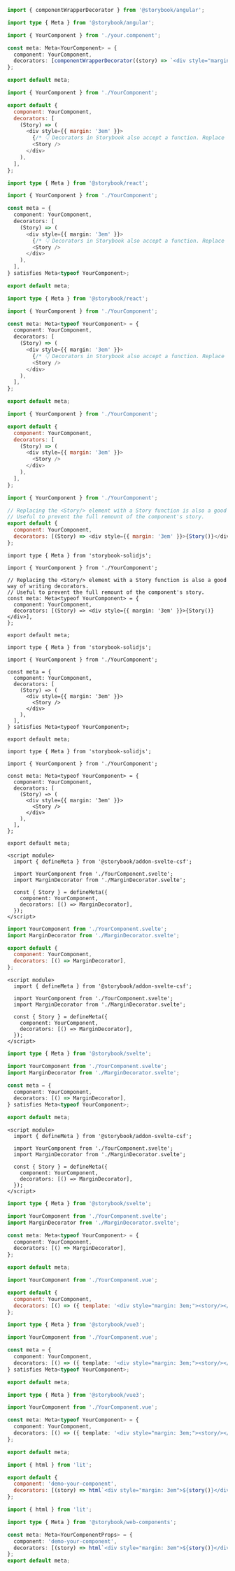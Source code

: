 ```ts filename="YourComponent.stories.ts" renderer="angular" language="ts"
import { componentWrapperDecorator } from '@storybook/angular';

import type { Meta } from '@storybook/angular';

import { YourComponent } from './your.component';

const meta: Meta<YourComponent> = {
  component: YourComponent,
  decorators: [componentWrapperDecorator((story) => `<div style="margin: 3em">${story}</div>`)],
};

export default meta;
```

```js filename="YourComponent.stories.js|jsx" renderer="react" language="js"
import { YourComponent } from './YourComponent';

export default {
  component: YourComponent,
  decorators: [
    (Story) => (
      <div style={{ margin: '3em' }}>
        {/* 👇 Decorators in Storybook also accept a function. Replace <Story/> with Story() to enable it  */}
        <Story />
      </div>
    ),
  ],
};
```

```ts filename="YourComponent.stories.ts|tsx" renderer="react" language="ts-4-9"
import type { Meta } from '@storybook/react';

import { YourComponent } from './YourComponent';

const meta = {
  component: YourComponent,
  decorators: [
    (Story) => (
      <div style={{ margin: '3em' }}>
        {/* 👇 Decorators in Storybook also accept a function. Replace <Story/> with Story() to enable it  */}
        <Story />
      </div>
    ),
  ],
} satisfies Meta<typeof YourComponent>;

export default meta;
```

```ts filename="YourComponent.stories.ts|tsx" renderer="react" language="ts"
import type { Meta } from '@storybook/react';

import { YourComponent } from './YourComponent';

const meta: Meta<typeof YourComponent> = {
  component: YourComponent,
  decorators: [
    (Story) => (
      <div style={{ margin: '3em' }}>
        {/* 👇 Decorators in Storybook also accept a function. Replace <Story/> with Story() to enable it  */}
        <Story />
      </div>
    ),
  ],
};

export default meta;
```

```js filename="YourComponent.stories.js|jsx" renderer="solid" language="js"
import { YourComponent } from './YourComponent';

export default {
  component: YourComponent,
  decorators: [
    (Story) => (
      <div style={{ margin: '3em' }}>
        <Story />
      </div>
    ),
  ],
};
```

```js filename="YourComponent.stories.js|jsx" renderer="solid" language="js" tabTitle="story-function-js"
import { YourComponent } from './YourComponent';

// Replacing the <Story/> element with a Story function is also a good way of writing decorators.
// Useful to prevent the full remount of the component's story.
export default {
  component: YourComponent,
  decorators: [(Story) => <div style={{ margin: '3em' }}>{Story()}</div>],
};
```

```tsx filename="YourComponent.stories.ts|tsx" renderer="solid" language="ts" tabTitle="story-function-ts"
import type { Meta } from 'storybook-solidjs';

import { YourComponent } from './YourComponent';

// Replacing the <Story/> element with a Story function is also a good way of writing decorators.
// Useful to prevent the full remount of the component's story.
const meta: Meta<typeof YourComponent> = {
  component: YourComponent,
  decorators: [(Story) => <div style={{ margin: '3em' }}>{Story()}</div>],
};

export default meta;
```

```tsx filename="YourComponent.stories.ts|tsx" renderer="solid" language="ts-4-9"
import type { Meta } from 'storybook-solidjs';

import { YourComponent } from './YourComponent';

const meta = {
  component: YourComponent,
  decorators: [
    (Story) => (
      <div style={{ margin: '3em' }}>
        <Story />
      </div>
    ),
  ],
} satisfies Meta<typeof YourComponent>;

export default meta;
```

```tsx filename="YourComponent.stories.ts|tsx" renderer="solid" language="ts"
import type { Meta } from 'storybook-solidjs';

import { YourComponent } from './YourComponent';

const meta: Meta<typeof YourComponent> = {
  component: YourComponent,
  decorators: [
    (Story) => (
      <div style={{ margin: '3em' }}>
        <Story />
      </div>
    ),
  ],
};

export default meta;
```

```svelte filename="YourComponent.stories.svelte" renderer="svelte" language="js" tabTitle="Svelte CSF"
<script module>
  import { defineMeta } from '@storybook/addon-svelte-csf';

  import YourComponent from './YourComponent.svelte';
  import MarginDecorator from './MarginDecorator.svelte';

  const { Story } = defineMeta({
    component: YourComponent,
    decorators: [() => MarginDecorator],
  });
</script>
```

```js filename="YourComponent.stories.js" renderer="svelte" language="js" tabTitle="CSF"
import YourComponent from './YourComponent.svelte';
import MarginDecorator from './MarginDecorator.svelte';

export default {
  component: YourComponent,
  decorators: [() => MarginDecorator],
};
```

```svelte filename="YourComponent.stories.svelte" renderer="svelte" language="ts-4-9" tabTitle="Svelte CSF"
<script module>
  import { defineMeta } from '@storybook/addon-svelte-csf';

  import YourComponent from './YourComponent.svelte';
  import MarginDecorator from './MarginDecorator.svelte';

  const { Story } = defineMeta({
    component: YourComponent,
    decorators: [() => MarginDecorator],
  });
</script>
```

```ts filename="YourComponent.stories.ts" renderer="svelte" language="ts-4-9" tabTitle="CSF"
import type { Meta } from '@storybook/svelte';

import YourComponent from './YourComponent.svelte';
import MarginDecorator from './MarginDecorator.svelte';

const meta = {
  component: YourComponent,
  decorators: [() => MarginDecorator],
} satisfies Meta<typeof YourComponent>;

export default meta;
```

```svelte filename="YourComponent.stories.svelte" renderer="svelte" language="ts" tabTitle="Svelte CSF"
<script module>
  import { defineMeta } from '@storybook/addon-svelte-csf';

  import YourComponent from './YourComponent.svelte';
  import MarginDecorator from './MarginDecorator.svelte';

  const { Story } = defineMeta({
    component: YourComponent,
    decorators: [() => MarginDecorator],
  });
</script>
```

```ts filename="YourComponent.stories.ts" renderer="svelte" language="ts" tabTitle="CSF"
import type { Meta } from '@storybook/svelte';

import YourComponent from './YourComponent.svelte';
import MarginDecorator from './MarginDecorator.svelte';

const meta: Meta<typeof YourComponent> = {
  component: YourComponent,
  decorators: [() => MarginDecorator],
};

export default meta;
```

```js filename="YourComponent.stories.js" renderer="vue" language="js"
import YourComponent from './YourComponent.vue';

export default {
  component: YourComponent,
  decorators: [() => ({ template: '<div style="margin: 3em;"><story/></div>' })],
};
```

```ts filename="YourComponent.stories.ts" renderer="vue" language="ts-4-9"
import type { Meta } from '@storybook/vue3';

import YourComponent from './YourComponent.vue';

const meta = {
  component: YourComponent,
  decorators: [() => ({ template: '<div style="margin: 3em;"><story/></div>' })],
} satisfies Meta<typeof YourComponent>;

export default meta;
```

```ts filename="YourComponent.stories.ts" renderer="vue" language="ts"
import type { Meta } from '@storybook/vue3';

import YourComponent from './YourComponent.vue';

const meta: Meta<typeof YourComponent> = {
  component: YourComponent,
  decorators: [() => ({ template: '<div style="margin: 3em;"><story/></div>' })],
};

export default meta;
```

```js filename="YourComponent.stories.js" renderer="web-components" language="js"
import { html } from 'lit';

export default {
  component: 'demo-your-component',
  decorators: [(story) => html`<div style="margin: 3em">${story()}</div>`],
};
```

```ts filename="YourComponent.stories.ts" renderer="web-components" language="ts"
import { html } from 'lit';

import type { Meta } from '@storybook/web-components';

const meta: Meta<YourComponentProps> = {
  component: 'demo-your-component',
  decorators: [(story) => html`<div style="margin: 3em">${story()}</div>`],
};
export default meta;
```

